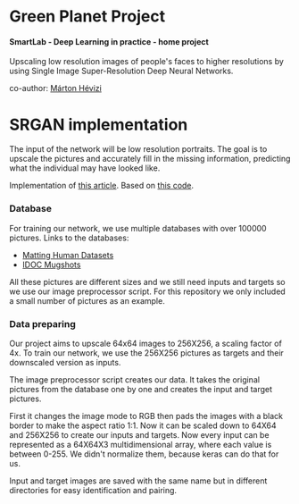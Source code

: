 # Green Planet Project
#### SmartLab - Deep Learning in practice - home project
Upscaling low resolution images of people's faces to higher resolutions by using Single Image Super-Resolution Deep Neural Networks.

co-author: [Márton Hévizi](https://github.com/habarcs)

# SRGAN implementation
The input of the network will be low resolution portraits. The goal is to upscale the pictures and accurately fill in the missing information, predicting what the individual may have looked like.

Implementation of [this article](https://arxiv.org/pdf/1609.04802.pdf).
Based on [this code](https://github.com/eriklindernoren/Keras-GAN/blob/master/srgan/srgan.py).

### Database
For training our network, we use multiple databases with over 100000 pictures.
Links to the databases:
- [Matting Human Datasets](https://www.kaggle.com/laurentmih/aisegmentcom-matting-human-datasets)
- [IDOC Mugshots](https://www.kaggle.com/elliotp/idoc-mugshots)

All these pictures are different sizes and we still need inputs and targets so we use our image preprocessor script.
For this repository we only included a small number of pictures as an example.

### Data preparing
Our project aims to upscale 64x64 images to 256X256, a scaling factor of 4x. To train our network, we use the 256X256 pictures as targets and their downscaled version as inputs.

The image preprocessor script creates our data. It takes the original pictures from the database one by one and creates the input and target pictures.

First it changes the image mode to RGB then pads the images with a black border to make the aspect ratio 1:1. Now it can be scaled down to 64X64 and 256X256 to create our inputs and targets. Now every input can be represented as a 64X64X3 multidimensional array, where each value is between 0-255. We didn't normalize them, because keras can do that for us.

Input and target images are saved with the same name but in different directories for easy identification and pairing.

